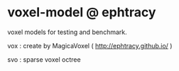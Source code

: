 # voxel-model @ ephtracy

voxel models for testing and benchmark.

vox : create by MagicaVoxel ( http://ephtracy.github.io/ )

svo : sparse voxel octree
